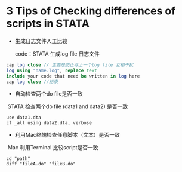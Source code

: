 # 3 Tips of Checking differences of scripts in STATA

- 生成日志文件人工比较

  code：STATA 生成log file 日志文件

```STATA
cap log close // 主要是防止与上一个log file 互相干扰
log using "name.log", replace text
include your code that need be written in log here
cap log close //结束

```



- 自动检查两个do file是否一致

​	STATA 检查两个do file (data1 and data2) 是否一致

```
use data1.dta
cf _all using data2.dta, verbose
```



- 利用Mac终端检查任意脚本（文本）是否一致

​	Mac 利用Terminal 比较script是否一致

```MacTerminal
cd "path"
diff "fileA.do" "fileB.do"
```







